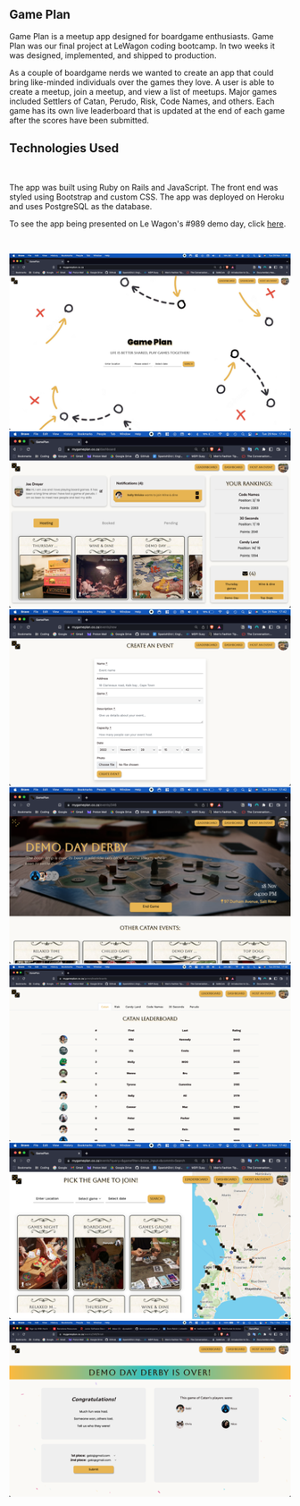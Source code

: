 <h2>Game Plan</h2>
Game Plan is a meetup app designed for boardgame enthusiasts. Game Plan was our final project at LeWagon coding bootcamp. In two weeks it was designed, implemented, and shipped to production.

As a couple of boardgame nerds we wanted to create an app that could bring like-minded individuals over the games they love. A user is able to create a meetup, join a meetup, and view a list of meetups. Major games included Settlers of Catan, Perudo, Risk, Code Names, and others. Each game has its own live leaderboard that is updated at the end of each game after the scores have been submitted.

<h2>Technologies Used</h2>
<br>

The app was built using Ruby on Rails and JavaScript. The front end was styled using Bootstrap and custom CSS.
The app was deployed on Heroku and uses PostgreSQL as the database.

To see the app being presented on Le Wagon's #989 demo day, click [here](https://youtu.be/GuNecY5RUpM?t=952).

<br>


![Home page](/app/assets/images/home.png " Game Plan home page")
![dashboard](/app/assets/images/dashboard.png " dashboard")
![create page](/app/assets/images/create_an_event.png " create an event page")
![event page](/app/assets/images/event_page.png " event page")
![leaderboard page](/app/assets/images/leaderboard_main.png " leaderboard")
![index page](/app/assets/images/index.png " events")
![end page](/app/assets/images/end_game.png "end page")
